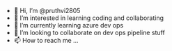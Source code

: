 - 👋 Hi, I’m @pruthvi2805
- 👀 I’m interested in learning coding and collaborating
- 🌱 I’m currently learning azure dev ops
- 💞️ I’m looking to collaborate on dev ops pipeline stuff
- 📫 How to reach me ...

<!---
pruthvi2805/pruthvi2805 is a ✨ special ✨ repository because its `README.md` (this file) appears on your GitHub profile.
You can click the Preview link to take a look at your changes.
--->
